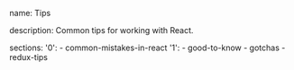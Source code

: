 name: Tips

description: Common tips for working with React.

sections:
  '0':
    - common-mistakes-in-react
  '1':
    - good-to-know
    - gotchas
    - redux-tips
    
    